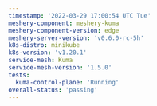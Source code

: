 ```yaml
---
timestamp: '2022-03-29 17:00:54 UTC Tue'
meshery-component: meshery-kuma
meshery-component-version: edge
meshery-server-version: 'v0.6.0-rc-5h'
k8s-distro: minikube
k8s-version: 'v1.20.1'
service-mesh: Kuma
service-mesh-version: '1.5.0'
tests:
  kuma-control-plane: 'Running'
overall-status: 'passing'
---
```

